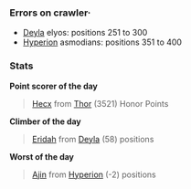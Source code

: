 ### Errors on crawler·
- [Deyla](/#/ranking/Deyla) elyos: positions 251 to 300
- [Hyperion](/#/ranking/Hyperion) asmodians: positions 351 to 400


### Stats

**Point scorer of the day**
>[Hecx](/#/character/Thor/1289690) from [Thor](/#/ranking/Thor)  (3521) Honor Points


**Climber of the day**
>[Eridah](/#/character/Deyla/313131) from [Deyla](/#/ranking/Deyla)  (58) positions


**Worst of the day**
>[Ajin](/#/character/Hyperion/160278) from [Hyperion](/#/ranking/Hyperion)  (-2) positions


